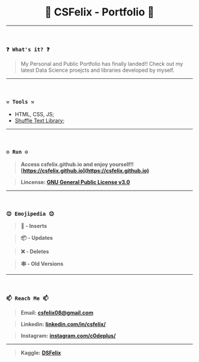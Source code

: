 <h1 align="center">🌟 CSFelix - Portfolio 🌟</h1>

----
<br>

### `❓ What's it? ❓`

> My Personal and Public Portfolio has finally landed!! Check out my latest Data Science proejcts and libraries developed by myself.

----
<br>

### `⚒️ Tools ⚒️`

* HTML, CSS, JS;
* [Shuffle Text Library](https://webcodeflow.com/text-shuffle-text-js/);

----
<br>

### `⚙️ Run ⚙️`

> **Access csfelix.github.io and enjoy yourself!! [https://csfelix.github.io](https://csfelix.github.io)**

> **Lincense: [GNU General Public License v3.0](https://github.com/CSFelix/CSFelix.github.io/blob/main/LICENSE)**

----
<br>

### `😊 Emojipedia 😊`

> **🎉 - Inserts**

> **📦 - Updates**

> **❌ - Deletes**

> **🕸️ - Old Versions**

----
<br>

### `📫 Reach Me 📫`

> **Email:** **[csfelix08@gmail.com](mailto:csfelix08@gmail.com?)**

> **Linkedin:** **[linkedin.com/in/csfelix/](https://www.linkedin.com/in/csfelix/)**

> **Instagram:** **[instagram.com/c0deplus/](https://www.instagram.com/c0deplus/)**

----

> **Kaggle:** **[DSFelix](https://www.kaggle.com/dsfelix)**
